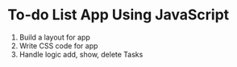 # To-do List App Using JavaScript

1. Build a layout for app
2. Write CSS code for app
3. Handle logic add, show, delete Tasks